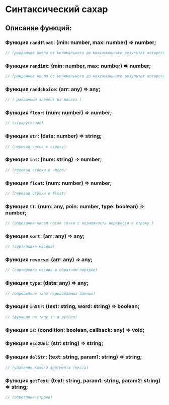# Синтаксический сахар

## Описание функций:


### Функция `randfloat`: (min: number, max: number) => number;
```ts
// (рандомное число от минимального до максимального результат которого в float)
```
### Функция `randint`: (min: number, max: number) => number; 
```ts
// (рандомное число от минимального до максимального результат которого в int)
```
### Функция `randchoice`: (arr: any) => any;
```ts
// ( рандомный элемент из масива )
```
### Функция `floor`: (num: number) => number; 
```ts
// ts(округление)
```
### Функция `str`: (data: number) => string; 
```ts
// (перевод числа в строку)
```
### Функция `int`: (num: string) => number; 
```ts
// (перевод строки в число)
```
### Функция `float`: (num: number) => number;
```ts
// (перевод строки в float)
```
### Функция `tf`: (num: any, poin: number, type: boolean) => number; 
```ts
// (обрезание чисел после точки с возможность перевести в строку )
```
### Функция `sort`: (arr: any) => any; 
```ts
// (сортировка масива)
```
### Функция `reverse`: (arr: any) => any; 
```ts
// (сортировка масива в обратном порядке)
```
### Функция `type`: (data: any) => any; 
```ts
// (определние типа передоваемых данных)
```
### Функция `inStr`: (text: string, word: string) => boolean; 
```ts
// (функция по типу in в python)
```
### Функция `is`: (condition: boolean, callback: any) => void; 
### Функция `esc2Uni`: (str: string) => string;
### Функция `delStr`: (text: string, param1: string) => string; 
```ts
// (удаление какого фрагмента текста)
```
### Функция `getText`: (text: string, param1: string, param2: string) => string; 
```ts
// (обрезание строки)
```

